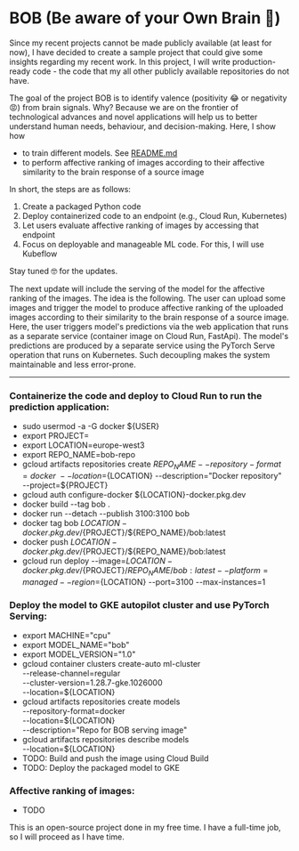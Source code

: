 # BOB (Be aware of your Own Brain 🧠)

Since my recent projects cannot be made publicly available (at least for now), I have decided to create a sample project
that could give some insights regarding my recent work.
In this project, I will write production-ready code - the code that my all other publicly available repositories do not
have.

The goal of the project BOB is to identify valence (positivity 😂 or negativity 😡) from brain signals. Why? Because we
are on the frontier of technological advances and novel applications will help us to better understand human needs,
behaviour, and decision-making. 
Here, I show how
- to train different models. See [README.md](./examples/DEAP/README.md)
- to perform affective ranking of images according to their affective similarity
to the brain response of a source image


In short, the steps are as follows:
1. Create a packaged Python code
2. Deploy containerized code to an endpoint (e.g., Cloud Run, Kubernetes)
3. Let users evaluate affective ranking of images by accessing that endpoint
4. Focus on deployable and manageable ML code. For this, I will use Kubeflow

Stay tuned 🤓 for the updates.

The next update will include the serving of the model
for the affective ranking of the images. The idea is the following. The user can upload some images and trigger
the model to produce affective ranking of the uploaded images according to their similarity to the brain response of a 
source image. Here, the user triggers model's predictions via the web application that runs as a separate service
(container image on Cloud Run, FastApi). The model's predictions are produced by a separate service
using the PyTorch Serve operation that runs on Kubernetes. Such decoupling makes the system maintainable and less
error-prone.

----


### Containerize the code and deploy to Cloud Run to run the prediction application:
- sudo usermod -a -G docker ${USER} 
- export PROJECT=<project-id>
- export LOCATION=europe-west3
- export REPO_NAME=bob-repo
- gcloud artifacts repositories create ${REPO_NAME} --repository-format=docker \
    --location=${LOCATION} --description="Docker repository" \
    --project=${PROJECT} 
- gcloud auth configure-docker ${LOCATION}-docker.pkg.dev 
- docker build --tag bob .
- docker run --detach --publish 3100:3100 bob
- docker tag bob ${LOCATION}-docker.pkg.dev/${PROJECT}/${REPO_NAME}/bob:latest 
- docker push ${LOCATION}-docker.pkg.dev/${PROJECT}/${REPO_NAME}/bob:latest
- gcloud run deploy --image=${LOCATION}-docker.pkg.dev/${PROJECT}/${REPO_NAME}/bob:latest --platform=managed --region=${LOCATION} --port=3100 --max-instances=1


### Deploy the model to GKE autopilot cluster and use PyTorch Serving:
- export MACHINE="cpu"
- export MODEL_NAME="bob"
- export MODEL_VERSION="1.0"
- gcloud container clusters create-auto ml-cluster \
    --release-channel=regular \
    --cluster-version=1.28.7-gke.1026000 \
    --location=${LOCATION}
- gcloud artifacts repositories create models \
    --repository-format=docker \
    --location=${LOCATION} \
    --description="Repo for BOB serving image"
- gcloud artifacts repositories describe models \
    --location=${LOCATION}
- TODO: Build and push the image using Cloud Build
- TODO: Deploy the packaged model to GKE

### Affective ranking of images:
- TODO

This is an open-source project done in my free time. 
I have a full-time job, so I will proceed as I have time.
